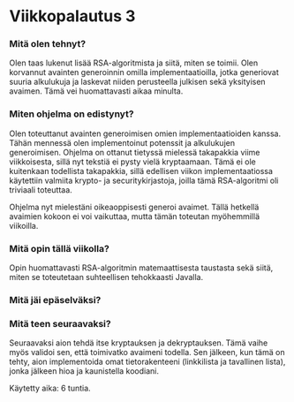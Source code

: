 # Viikkopalautus 3

### Mitä olen tehnyt?

Olen taas lukenut lisää RSA-algoritmista ja siitä, miten se toimii. Olen korvannut avainten generoinnin omilla implementaatioilla, jotka
generiovat suuria alkulukuja ja laskevat niiden perusteella julkisen sekä yksityisen avaimen. Tämä vei huomattavasti aikaa minulta. 

### Miten ohjelma on edistynyt?

Olen toteuttanut avainten generoimisen omien implementaatioiden kanssa. Tähän mennessä olen implementoinut potenssit ja alkulukujen generoimisen. Ohjelma on ottanut tietyssä mielessä takapakkia viime viikkoisesta, sillä nyt tekstiä ei pysty vielä kryptaamaan. Tämä ei ole kuitenkaan todellista takapakkia, sillä edellisen viikon implementaatiossa käytettiin valmiita krypto- ja securitykirjastoja, joilla tämä RSA-algoritmi oli triviaali toteuttaa. 

Ohjelma nyt mielestäni oikeaoppisesti generoi avaimet. Tällä hetkellä avaimien kokoon ei voi vaikuttaa, mutta tämän toteutan myöhemmillä viikoilla. 

### Mitä opin tällä viikolla?

Opin huomattavasti RSA-algoritmin matemaattisesta taustasta sekä siitä, miten se toteutetaan suhteellisen tehokkaasti Javalla. 

### Mitä jäi epäselväksi?

### Mitä teen seuraavaksi?

Seuraavaksi aion tehdä itse kryptauksen ja dekryptauksen. Tämä vaihe myös validoi sen, että toimivatko avaimeni todella. Sen jälkeen, kun tämä on tehty, aion implementoida omat tietorakenteeni (linkkilista ja tavallinen lista), jonka jälkeen hioa ja kaunistella koodiani. 

Käytetty aika: 6 tuntia. 
